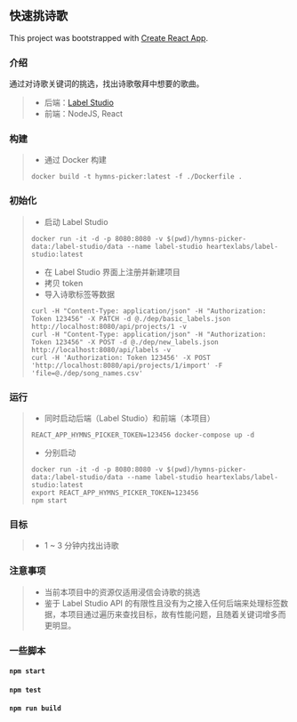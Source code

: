 ## 快速挑诗歌

This project was bootstrapped with [Create React App](https://github.com/facebook/create-react-app).

### 介绍
通过对诗歌关键词的挑选，找出诗歌敬拜中想要的歌曲。
> * 后端：[Label Studio](https://github.com/heartexlabs/label-studio)
> * 前端：NodeJS, React

### 构建
> * 通过 Docker 构建
> ```shell
> docker build -t hymns-picker:latest -f ./Dockerfile .
> ```

### 初始化
> * 启动 Label Studio
> ```shell
> docker run -it -d -p 8080:8080 -v $(pwd)/hymns-picker-data:/label-studio/data --name label-studio heartexlabs/label-studio:latest
> ```
> * 在 Label Studio 界面上注册并新建项目
> * 拷贝 token
> * 导入诗歌标签等数据
> ```shell
> curl -H "Content-Type: application/json" -H "Authorization: Token 123456" -X PATCH -d @./dep/basic_labels.json http://localhost:8080/api/projects/1 -v
> curl -H "Content-Type: application/json" -H "Authorization: Token 123456" -X POST -d @./dep/new_labels.json http://localhost:8080/api/labels -v
> curl -H 'Authorization: Token 123456' -X POST 'http://localhost:8080/api/projects/1/import' -F 'file=@./dep/song_names.csv'
> ```

### 运行
> * 同时启动后端（Label Studio）和前端（本项目）
> ```shell
> REACT_APP_HYMNS_PICKER_TOKEN=123456 docker-compose up -d
> ```
> * 分别启动
> ```shell
> docker run -it -d -p 8080:8080 -v $(pwd)/hymns-picker-data:/label-studio/data --name label-studio heartexlabs/label-studio:latest
> export REACT_APP_HYMNS_PICKER_TOKEN=123456
> npm start
> ```

### 目标
> * 1 ~ 3 分钟内找出诗歌

### 注意事项
> * 当前本项目中的资源仅适用浸信会诗歌的挑选
> * 鉴于 Label Studio API 的有限性且没有为之接入任何后端来处理标签数据，本项目通过遍历来查找目标，故有性能问题，且随着关键词增多而更明显。

### 一些脚本
#### `npm start`

#### `npm test`

#### `npm run build`

